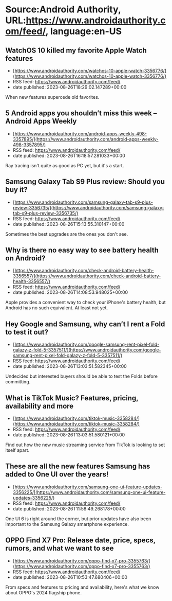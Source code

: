 # Source:Android Authority, URL:https://www.androidauthority.com/feed/, language:en-US

## WatchOS 10 killed my favorite Apple Watch features
 - [https://www.androidauthority.com/watchos-10-apple-watch-3356776/](https://www.androidauthority.com/watchos-10-apple-watch-3356776/)
 - RSS feed: https://www.androidauthority.com/feed/
 - date published: 2023-08-26T18:29:02.147289+00:00

When new features supercede old favorites.

## 5 Android apps you shouldn’t miss this week – Android Apps Weekly
 - [https://www.androidauthority.com/android-apps-weekly-498-3357895/](https://www.androidauthority.com/android-apps-weekly-498-3357895/)
 - RSS feed: https://www.androidauthority.com/feed/
 - date published: 2023-08-26T16:18:57.281033+00:00

Ray tracing isn't quite as good as PC yet, but it's a start.

## Samsung Galaxy Tab S9 Plus review: Should you buy it?
 - [https://www.androidauthority.com/samsung-galaxy-tab-s9-plus-review-3356735/](https://www.androidauthority.com/samsung-galaxy-tab-s9-plus-review-3356735/)
 - RSS feed: https://www.androidauthority.com/feed/
 - date published: 2023-08-26T15:13:55.310147+00:00

Sometimes the best upgrades are the ones you don't see.

## Why is there no easy way to see battery health on Android?
 - [https://www.androidauthority.com/check-android-battery-health-3356557/](https://www.androidauthority.com/check-android-battery-health-3356557/)
 - RSS feed: https://www.androidauthority.com/feed/
 - date published: 2023-08-26T14:08:53.948025+00:00

Apple provides a convenient way to check your iPhone's battery health, but Android has no such equivalent. At least not yet.

## Hey Google and Samsung, why can’t I rent a Fold to test it out?
 - [https://www.androidauthority.com/google-samsung-rent-pixel-fold-galazy-z-fold-5-3357511/](https://www.androidauthority.com/google-samsung-rent-pixel-fold-galazy-z-fold-5-3357511/)
 - RSS feed: https://www.androidauthority.com/feed/
 - date published: 2023-08-26T13:03:51.582345+00:00

Undecided but interested buyers should be able to test the Folds before committing.

## What is TikTok Music? Features, pricing, availability and more
 - [https://www.androidauthority.com/tiktok-music-3358284/](https://www.androidauthority.com/tiktok-music-3358284/)
 - RSS feed: https://www.androidauthority.com/feed/
 - date published: 2023-08-26T13:03:51.580121+00:00

Find out how the new music streaming service from TikTok is looking to set itself apart.

## These are all the new features Samsung has added to One UI over the years!
 - [https://www.androidauthority.com/samsung-one-ui-feature-updates-3356225/](https://www.androidauthority.com/samsung-one-ui-feature-updates-3356225/)
 - RSS feed: https://www.androidauthority.com/feed/
 - date published: 2023-08-26T11:58:49.268178+00:00

One UI 6 is right around the corner, but prior updates have also been important to the Samsung Galaxy smartphone experience.

## OPPO Find X7 Pro: Release date, price, specs, rumors, and what we want to see
 - [https://www.androidauthority.com/oppo-find-x7-pro-3355763/](https://www.androidauthority.com/oppo-find-x7-pro-3355763/)
 - RSS feed: https://www.androidauthority.com/feed/
 - date published: 2023-08-26T10:53:47.680406+00:00

From specs and features to pricing and availability, here's what we know about OPPO's 2024 flagship phone.

